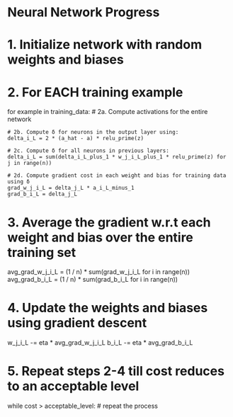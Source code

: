 # Neural Network Progress


# 1. Initialize network with random weights and biases

# 2. For EACH training example
for example in training_data:
    # 2a. Compute activations for the entire network

    # 2b. Compute δ for neurons in the output layer using:
    delta_i_L = 2 * (a_hat - a) * relu_prime(z)

    # 2c. Compute δ for all neurons in previous layers:
    delta_i_L = sum(delta_i_L_plus_1 * w_j_i_L_plus_1 * relu_prime(z) for j in range(n))

    # 2d. Compute gradient cost in each weight and bias for training data using δ
    grad_w_j_i_L = delta_j_L * a_i_L_minus_1
    grad_b_i_L = delta_j_L

# 3. Average the gradient w.r.t each weight and bias over the entire training set
avg_grad_w_j_i_L = (1 / n) * sum(grad_w_j_i_L for i in range(n))
avg_grad_b_i_L = (1 / n) * sum(grad_b_i_L for i in range(n))

# 4. Update the weights and biases using gradient descent
w_j_i_L -= eta * avg_grad_w_j_i_L
b_i_L -= eta * avg_grad_b_i_L

# 5. Repeat steps 2-4 till cost reduces to an acceptable level
while cost > acceptable_level:
    # repeat the process
